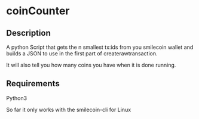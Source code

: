 # coinCounter

## Description
 A python Script that gets the n smallest tx:ids from you smilecoin wallet and builds a JSON to use in the first part of createrawtransaction. 
 
 It will also tell you how many coins you have when it is done running.

## Requirements
 Python3
 
 So far it only works with the smilecoin-cli for Linux
